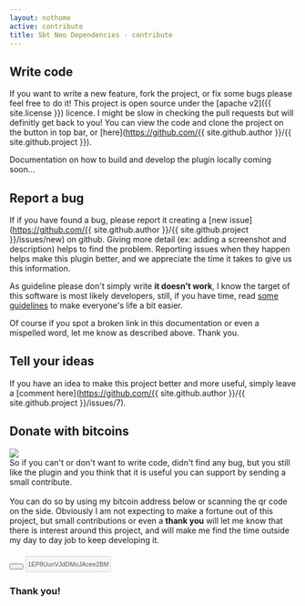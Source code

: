 ```yaml
---
layout: nothome
active: contribute
title: Sbt Neo Dependencies - contribute
---
```


## Write code

If you want to write a new feature, fork the project, or fix some bugs please feel free to do it! This project is open source under the 
[apache v2]({{ site.license }}) licence. I might be slow in checking the pull requests but will definitly get back to you! You can view the code and clone the project on the button in top bar, or 
[here](https://github.com/{{ site.github.author }}/{{ site.github.project }}). 

Documentation on how to build and develop the plugin locally coming soon...

## Report a bug

If if you have found a bug, please report it creating a [new issue](https://github.com/{{ site.github.author }}/{{ site.github.project }}/issues/new) on github. Giving more detail (ex: adding a screenshot and description) helps to find the problem. 
Reporting issues when they happen helps make this plugin better, and we appreciate the time it takes to give us this information. 

As guideline please don't simply write <strong>it doesn't work</strong>, I know the target of this software is most likely developers, still, 
if you have time, read [some guidelines](http://www.chiark.greenend.org.uk/~sgtatham/bugs.html) to make everyone's life a bit easier. 

Of course if you spot a broken link in this documentation or even a mispelled word, let me know as described above. Thank you.

## Tell your ideas 

If you have an idea to make this project better and more useful, simply leave a [comment here](https://github.com/{{ site.github.author }}/{{ site.github.project }}/issues/7). 

## Donate with bitcoins

<div class="row">
  <div class="col-md-3">
    <img src="http://blockchain.info/qr?data=1EP8UunVJdDMoJAcee2BMR5ou6qxQEgPcF&amp;size=200" class="img-thumbnail">
    </div>
    <div class="col-md-8">So if you can't or don't want to write code, didn't find any bug, but you still like the plugin and
you think that it is useful you can support by sending a small contribute. <br/><br/> You can do so by using my bitcoin address below or scanning the qr code on the side. Obviously I am not expecting to 
make a fortune out of this project, but small contributions or even a <strong>thank you</strong> will let me know that there is 
interest around this project, and will make me find the time outside my day to day job to keep developing it.

<div class="input-group" style="width: 270px;margin-bottom:10px;margin-top:20px;" >
        <span class="input-group-btn">
        <button class="btn btn-default" type="button" title="Copy public key to clipboard" style="padding: 3px 10px;;"><i class="fa fa-bitcoin"></i></button>
        </span>
<input disabled type="text" class="form-control" style="padding: 4px 2px;font-size: 11px; height: 28px;" value="1EP8UunVJdDMoJAcee2BMR5ou6qxQEgPcF">
</div>

<h3>Thank you!</h3>
</div>


</div>